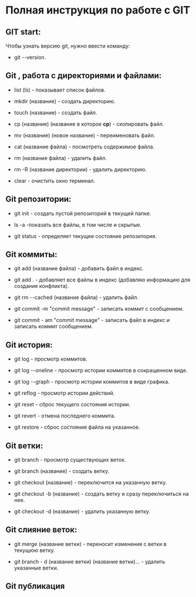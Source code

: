 # Полная инструкция по работе с **GIT**

## GIT start:

Чтобы узнать версию git, нужно ввести команду:
* git --version.

## Git , работа с директориями и файлами:

* list (ls) - показывает список файлов.

* mkdir (название) - создать директорию.

* touch (название) - создать файл.

* cp (название) (название в которое **cp**) - скопировать файл.

* mv (название) (новое название) - переименовать файл.

* cat (название файла) - посмотреть содержимое файла.

* rm (название файла) - удалить файл.

* rm -R (название директории) - удалить директорию.

* clear - очистить окно терминал.

## Git репозитории:

* git init - создать пустой репозиторий в текущей папке.

* ls -a -показать все файлы, в том числе и скрытые.

* git status - определяет текущее состояние репозитория.

## Git коммиты:

* git add (название файла) - добавить файл в индекс.

* git add . - добавляет все файлы в индекс (добавляю информацию для создания конфликта).

* git rm --cached (название файла) - удалить файл.

* git commit -m "commit message" - записать коммит с сообщением.

* git commit - am "commit message" - записать файл в индекс и записать коммит сообщением.

## Git история:

* git log - просмотр коммитов.

* git log --oneline - просмотр истории коммитов в сокращенном виде.

* git log --graph - просмотр истории коммитов в виде графика.

* git reflog - просмотр истории действий.

* git reset - сброс текущего состояния истории.

* git revert - отмена последнего коммита.

* git restore - сброс состояния файла на указанное.

## Git ветки:

* git branch - просмотр существующих веток.

* git branch (название) - создать ветку.

* git checkout (название) - переключится на указанную ветку.

* git checkout -b (название) - создать ветку и сразу переключиться на нее.

* git checkout -d (название) - удалить указанную ветку.

## Git слияние веток:

* git merge (название ветки) - переносит изменения с ветки в текущюю ветку.

* git branch - d (название ветки) (название ветки)... - удалить указанные ветки.

## Git публикация

